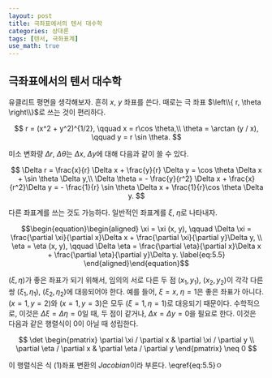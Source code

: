 ```yaml
---
layout: post
title: 극좌표에서의 텐서 대수학
categories: 상대론
tags: [텐서, 극좌표계]
use_math: true
---
```


## 극좌표에서의 텐서 대수학
유클리트 평면을 생각해보자. 흔히 $x$, $y$ 좌표를 쓴다. 때로는 극 좌표 $\left\\{ r, \theta \right\\}$로 쓰는 것이 편리하다.

$$
r = (x^2 + y^2)^{1/2}, \qquad x = r\cos \theta,\\
\theta = \arctan (y / x), \qquad y = r \sin \theta.
$$

미소 변화량 $\Delta r$, $\Delta \theta$는 $\Delta x$, $\Delta y$에 대해 다음과 같이 쓸 수 있다.

$$
\Delta r = \frac{x}{r} \Delta x + \frac{y}{r} \Delta y = \cos \theta \Delta x + \sin \theta \Delta y,\\
\Delta \theta = - \frac{y}{r^2} \Delta x + \frac{x}{r^2}\Delta y = - \frac{1}{r} \sin \theta \Delta x + \frac{1}{r}\cos \theta \Delta y.
$$

다른 좌표계를 쓰는 것도 가능하다. 일반적인 좌표계를 $\xi$, $\eta$로 나타내자.

$$\begin{equation}\begin{aligned}
\xi = \xi (x, y), \qquad \Delta \xi = \frac{\partial \xi}{\partial x}\Delta x + \frac{\partial \xi}{\partial y}\Delta y, \\
\eta = \eta (x, y), \qquad \Delta \eta = \frac{\partial \eta}{\partial x}\Delta x + \frac{\partial \eta}{\partial y}\Delta y.
\label{eq:5.5}
\end{aligned}\end{equation}$$

$(\xi, \eta)$가 좋은 좌표가 되기 위해서, 임의의 서로 다른 두 점 $(x_1, y_1)$, $(x_2, y_2)$이 각각 다른 쌍 $(\xi_1, \eta_1)$, $(\xi_2, \eta_2)$에 대응되어야 한다. 예를 들어, $\xi = x$, $\eta = 1$은 좋은 좌표가 아니다. $(x = 1, y= 2)$와 $(x = 1, y = 3)$은 모두 $(\xi = 1, \eta = 1)$로 대응되기 때문이다. 수학적으로, 이것은 $\Delta \xi = \Delta \eta = 0$일 때, 두 점이 같거나, $\Delta x = \Delta y = 0$을 필요로 한다. 이것은 다음과 같은 행렬식이 0이 아닐 때 성립한다.

$$
\det \begin{pmatrix} \partial \xi / \partial x & \partial \xi / \partial y \\ \partial \eta / \partial x & \partial \eta / \partial y \end{pmatrix} \neq 0
$$

이 행렬식은 식 (1)좌표 변환의 *Jacobian*이라 부른다. \eqref{eq:5.5}ㅇ